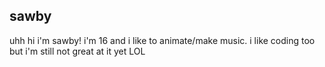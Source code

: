 ## sawby
<p>uhh hi i'm sawby! i'm 16 and i like to animate/make music. i like coding too but i'm still not great at it yet LOL</p>